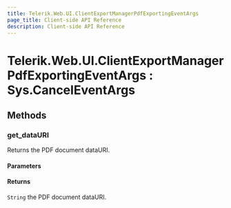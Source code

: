 ```yaml
---
title: Telerik.Web.UI.ClientExportManagerPdfExportingEventArgs
page_title: Client-side API Reference
description: Client-side API Reference
---
```


# Telerik.Web.UI.ClientExportManagerPdfExportingEventArgs : Sys.CancelEventArgs

## Methods

###  get_dataURI 

Returns the PDF document dataURI. 

#### Parameters

#### Returns

`String` the PDF document dataURI. 